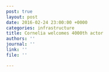 ```yaml
---
post: true
layout: post
date: 2016-02-24 23:00:00 +0000
categories: infrastructure
title: Cornelia welcomes 4000th actor
authors: ''
journal: ''
link: ''
file: ''

---
```

